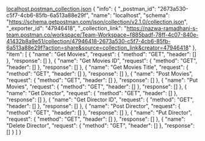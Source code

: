 
[localhost.postman_collection.json](https://github.com/user-attachments/files/22118289/localhost.postman_collection.json)
{
	"info": {
		"_postman_id": "2673a530-c5f7-4cb6-85fb-6a513a88e29f",
		"name": "localhost",
		"schema": "https://schema.getpostman.com/json/collection/v2.1.0/collection.json",
		"_exporter_id": "47946418",
		"_collection_link": "https://nazwa-ramadhani-s-team.postman.co/workspace/Team-Workspace~f885badf-78ff-4c07-840e-41432b8a9e51/collection/47946418-2673a530-c5f7-4cb6-85fb-6a513a88e29f?action=share&source=collection_link&creator=47946418"
	},
	"item": [
		{
			"name": "Get Movies",
			"request": {
				"method": "GET",
				"header": []
			},
			"response": []
		},
		{
			"name": "Get Movies ID",
			"request": {
				"method": "GET",
				"header": []
			},
			"response": []
		},
		{
			"name": "Get Movies Title",
			"request": {
				"method": "GET",
				"header": []
			},
			"response": []
		},
		{
			"name": "Post Movies",
			"request": {
				"method": "GET",
				"header": []
			},
			"response": []
		},
		{
			"name": "Put Movies",
			"request": {
				"method": "GET",
				"header": []
			},
			"response": []
		},
		{
			"name": "Get Director",
			"request": {
				"method": "GET",
				"header": []
			},
			"response": []
		},
		{
			"name": "Get Director ID",
			"request": {
				"method": "GET",
				"header": []
			},
			"response": []
		},
		{
			"name": "Post Director",
			"request": {
				"method": "GET",
				"header": []
			},
			"response": []
		},
		{
			"name": "Put Director",
			"request": {
				"method": "GET",
				"header": []
			},
			"response": []
		},
		{
			"name": "Delete Director",
			"request": {
				"method": "GET",
				"header": []
			},
			"response": []
		}
	]
}
